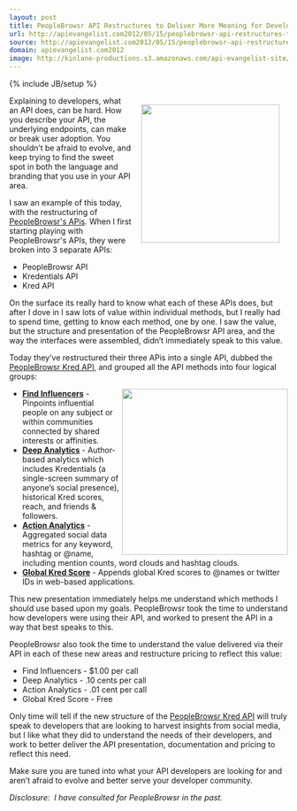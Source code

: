 ```yaml
---
layout: post
title: PeopleBrowsr API Restructures to Deliver More Meaning for Developers
url: http://apievangelist.com2012/05/15/peoplebrowsr-api-restructures-to-deliver-more-meaning-for-developers/
source: http://apievangelist.com2012/05/15/peoplebrowsr-api-restructures-to-deliver-more-meaning-for-developers/
domain: apievangelist.com2012
image: http://kinlane-productions.s3.amazonaws.com/api-evangelist-site/blog/kr_pb_logo.png
---
```

{% include JB/setup %}
<p><a title="PeopleBrowsr Kred API" href="https://developer.peoplebrowsr.com/"><img style="padding: 15px;" src="http://kinlane-productions.s3.amazonaws.com/api-evangelist/peoplebrowsr/kr_pb_logo.png" alt="" width="250" align="right" /></a></p>
<p>Explaining to developers, what an API does, can be hard.  How you describe your API, the underlying endpoints, can make or break user adoption.  You shouldn&rsquo;t be afraid to evolve, and keep trying to find the sweet spot in both the language and branding that you use in your API area.</p>
<p>I saw an example of this today, with the restructuring of <a href="https://developer.peoplebrowsr.com/">PeopleBrowsr's APis</a>.  When I first starting playing with PeopleBrowsr's APIs, they were broken into 3 separate APIs:</p>
<ul class="mainlist">
<li>PeopleBrowsr API</li>
<li>Kredentials API</li>
<li>Kred API</li>
</ul>
<p>On the surface its really hard to know what each of these APIs does, but after I dove in I saw lots of value within individual methods, but I really had to spend time, getting to know each method, one by one.  I saw the value, but the structure and presentation of the PeopleBrowsr API area, and the way the interfaces were assembled, didn&rsquo;t immediately speak to this value.</p>
<p>Today they&rsquo;ve restructured their three APis into a single API, dubbed the <a title="PeopleBrowsr Kred API" href="https://developer.peoplebrowsr.com/">PeopleBrowsr Kred API</a>, and grouped all the API methods into four logical groups:</p>
<p><img src="http://kinlane-productions.s3.amazonaws.com/api-evangelist/peoplebrowsr/kred-dashboard.png" alt="" width="300" align="right" /></p>
<ul class="mainlist">
<li><strong><a title="Find Influencers" href="https://developer.peoplebrowsr.com/find">Find Influencers</a></strong> -  Pinpoints influential people on any subject or within communities connected by shared interests or affinities.</li>
<li><strong><a title="Deep Analytics" href="https://developer.peoplebrowsr.com/deep">Deep Analytics</a></strong> -  Author-based analytics which includes Kredentials (a single-screen summary of anyone&rsquo;s social presence), historical Kred scores, reach, and friends &amp; followers. </li>
<li><strong><a title="Action Analytics" href="https://developer.peoplebrowsr.com/action">Action Analytics</a></strong> - Aggregated social data metrics for any keyword, hashtag or @name, including mention counts, word clouds and hashtag clouds.</li>
<li><strong><a title="Global Kred Score" href="https://developer.peoplebrowsr.com/kred">Global Kred Score</a></strong> - Appends global Kred scores to @names or twitter IDs in web-based applications. </li>
</ul>
<p>This new presentation immediately helps me understand which methods I should use based upon my goals.  PeopleBrowsr took the time to understand how developers were using their API, and worked to present the API in a way that best speaks to this.</p>
<p>PeopleBrowsr also took the time to understand the value delivered via their API in each of these new areas and restructure pricing to reflect this value:</p>
<ul class="mainlist">
<li>Find Influencers -  $1.00 per call</li>
<li>Deep Analytics -  .10 cents per call</li>
<li>Action Analytics  - .01 cent per call</li>
<li>Global Kred Score  - Free</li>
</ul>
<p>Only time will tell if the new structure of the <a title="PeopleBrowsr Kred API" href="https://developer.peoplebrowsr.com/">PeopleBrowsr Kred API</a> will truly speak to developers that are looking to harvest insights from social media, but I like what they did to understand the needs of their developers, and work to better deliver the API presentation, documentation and pricing to reflect this need.</p>
<p>Make sure you are tuned into what your API developers are looking for and aren&rsquo;t afraid to evolve and better serve your developer community.</p>
<p><em>Disclosure: &nbsp;I have consulted for PeopleBrowsr in the past.</em></p>
